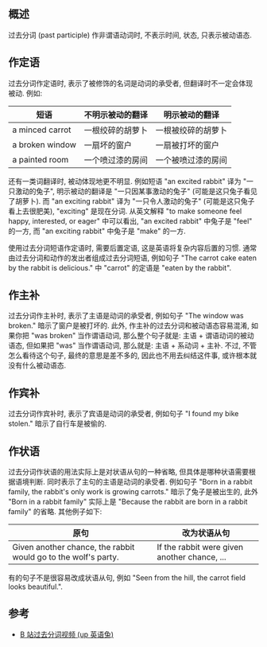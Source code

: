 ## 概述

过去分词 (past participle) 作非谓语动词时, 不表示时间, 状态, 只表示被动语态.

## 作定语

过去分词作定语时, 表示了被修饰的名词是动词的承受者, 但翻译时不一定会体现被动. 例如:

| 短语            | 不明示被动的翻译 | 明示被动的翻译     |
| --------------- | ---------------- | ------------------ |
| a minced carrot | 一根绞碎的胡萝卜 | 一根被绞碎的胡萝卜 |
| a broken window | 一扇坏的窗户     | 一扇被打坏的窗户   |
| a painted room  | 一个喷过漆的房间 | 一个被喷过漆的房间 |

还有一类词翻译时, 被动体现地更不明显. 例如短语 "an excited rabbit" 译为 "一只激动的兔子", 明示被动的翻译是 "一只因某事激动的兔子" (可能是这只兔子看见了胡萝卜). 而 "an exciting rabbit" 译为 "一只令人激动的兔子" (可能是这只兔子看上去很肥美), "exciting" 是现在分词. 从英文解释 "to make someone feel happy, interested, or eager" 中可以看出, "an excited rabbit" 中兔子是 "feel" 的一方, 而 "an exciting rabbit" 中兔子是 "make" 的一方.

使用过去分词短语作定语时, 需要后置定语, 这是英语将复杂内容后置的习惯. 通常由过去分词和动作的发出者组成过去分词短语, 例如句子 "The carrot cake eaten by the rabbit is delicious." 中 "carrot" 的定语是 "eaten by the rabbit".

## 作主补

过去分词作主补时, 表示了主语是动词的承受者, 例如句子 "The window was broken." 暗示了窗户是被打坏的. 此外, 作主补的过去分词和被动语态容易混淆, 如果你把 "was broken" 当作谓语动词, 那么整个句子就是: 主语 + 谓语动词的被动语态, 但如果把 "was" 当作谓语动词, 那么就是: 主语 + 系动词 + 主补. 不过, 不管怎么看待这个句子, 最终的意思是差不多的, 因此也不用去纠结这件事, 或许根本就没有什么被动语态.

## 作宾补

过去分词作宾补时, 表示了宾语是动词的承受者, 例如句子 "I found my bike stolen." 暗示了自行车是被偷的.

## 作状语

过去分词作状语的用法实际上是对状语从句的一种省略, 但具体是哪种状语需要根据语境判断. 同时表示了主句的主语是动词的承受者. 例如句子 "Born in a rabbit family, the rabbit's only work is growing carrots." 暗示了兔子是被出生的, 此外 "Born in a rabbit family" 实际上是 "Because the rabbit are born in a rabbit family" 的省略. 其他例子如下:

| 原句                                                         | 改为状语从句                                 |
| ------------------------------------------------------------ | -------------------------------------------- |
| Given another chance, the rabbit would go to the wolf's party. | If the rabbit were given another chance, ... |

有的句子不是很容易改成状语从句, 例如 "Seen from the hill, the carrot field looks beautiful.".

## 参考

- [B 站过去分词视频 (up 英语兔)](https://www.bilibili.com/video/BV1YZ4y1g7mE?p=5)

